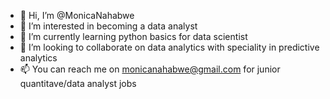 - 👋 Hi, I’m @MonicaNahabwe
- 👀 I’m interested in becoming a data analyst
- 🌱 I’m currently learning python basics for data scientist 
- 💞️ I’m looking to collaborate on data analytics with speciality in predictive analytics
- 📫 You can reach me on monicanahabwe@gmail.com for junior quantitave/data analyst jobs

<!---
MonicaNahabwe/MonicaNahabwe is a ✨ special ✨ repository because its `README.md` (this file) appears on your GitHub profile.
You can click the Preview link to take a look at your changes.
--->
